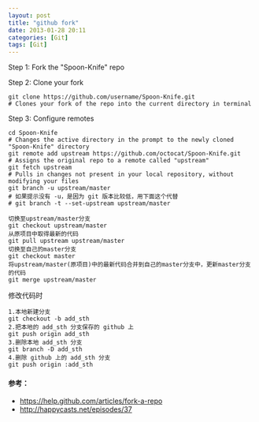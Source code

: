 ```yaml
---
layout: post
title: "github fork"
date: 2013-01-28 20:11
categories: [Git]
tags: [Git]
---
```


Step 1: Fork the "Spoon-Knife" repo

Step 2: Clone your fork

    git clone https://github.com/username/Spoon-Knife.git
    # Clones your fork of the repo into the current directory in terminal

Step 3: Configure remotes

    cd Spoon-Knife
    # Changes the active directory in the prompt to the newly cloned "Spoon-Knife" directory
    git remote add upstream https://github.com/octocat/Spoon-Knife.git
    # Assigns the original repo to a remote called "upstream"
    git fetch upstream
    # Pulls in changes not present in your local repository, without modifying your files
    git branch -u upstream/master
    # 如果提示没有 -u，是因为 git 版本比较低，用下面这个代替
    # git branch -t --set-upstream upstream/master

    切换至upstream/master分支
    git checkout upstream/master
    从原项目中取得最新的代码
    git pull upstream upstream/master
    切换至自己的master分支
    git checkout master
    将upstream/master(原项目)中的最新代码合并到自己的master分支中，更新master分支的代码
    git merge upstream/master

修改代码时

    1.本地新建分支
    git checkout -b add_sth
    2.把本地的 add_sth 分支保存的 github 上
    git push origin add_sth
    3.删除本地 add_sth 分支
    git branch -D add_sth
    4.删除 github 上的 add_sth 分支
    git push origin :add_sth

#### 参考：
* https://help.github.com/articles/fork-a-repo
* http://happycasts.net/episodes/37
